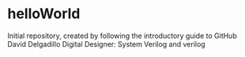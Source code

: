 # helloWorld
Initial repository, created by following the introductory guide to GitHub
David Delgadillo
Digital Designer: System Verilog and verilog
